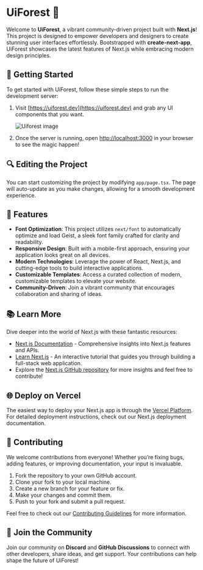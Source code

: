 # **UiForest 🌳**

Welcome to **UiForest**, a vibrant community-driven project built with **Next.js**! This project is designed to empower developers and designers to create stunning user interfaces effortlessly. Bootstrapped with **create-next-app**, UiForest showcases the latest features of Next.js while embracing modern design principles.

## 🚀 **Getting Started**
To get started with UiForest, follow these simple steps to run the development server:

1. Visit [https://uiforest.dev](https://uiforest.dev) and grab any UI components that you want.
   
   ![Uiforest image](/uiforest.png)

2. Once the server is running, open [http://localhost:3000](http://localhost:3000) in your browser to see the magic happen!

## 🔍 **Editing the Project**
You can start customizing the project by modifying `app/page.tsx`. The page will auto-update as you make changes, allowing for a smooth development experience.

## 🎨 **Features**
- **Font Optimization**: This project utilizes `next/font` to automatically optimize and load Geist, a sleek font family crafted for clarity and readability.
- **Responsive Design**: Built with a mobile-first approach, ensuring your application looks great on all devices.
- **Modern Technologies**: Leverage the power of React, Next.js, and cutting-edge tools to build interactive applications.
- **Customizable Templates**: Access a curated collection of modern, customizable templates to elevate your website.
- **Community-Driven**: Join a vibrant community that encourages collaboration and sharing of ideas.

## 📚 **Learn More**
Dive deeper into the world of Next.js with these fantastic resources:

- [Next.js Documentation](https://nextjs.org/docs) - Comprehensive insights into Next.js features and APIs.
- [Learn Next.js](https://nextjs.org/learn) - An interactive tutorial that guides you through building a full-stack web application.
- Explore the [Next.js GitHub repository](https://github.com/vercel/next.js) for more insights and feel free to contribute!

## 🌐 **Deploy on Vercel**
The easiest way to deploy your Next.js app is through the [Vercel Platform](https://vercel.com/new?utm_medium=default-template&filter=next.js&utm_source=create-next-app&utm_campaign=create-next-app-readme). For detailed deployment instructions, check out our Next.js deployment documentation.

## 🤝 **Contributing**
We welcome contributions from everyone! Whether you’re fixing bugs, adding features, or improving documentation, your input is invaluable.

1. Fork the repository to your own GitHub account.
2. Clone your fork to your local machine.
3. Create a new branch for your feature or fix.
4. Make your changes and commit them.
5. Push to your fork and submit a pull request.

Feel free to check out our [Contributing Guidelines](#) for more information.

## 💬 **Join the Community**
Join our community on **Discord** and **GitHub Discussions** to connect with other developers, share ideas, and get support. Your contributions can help shape the future of UiForest!